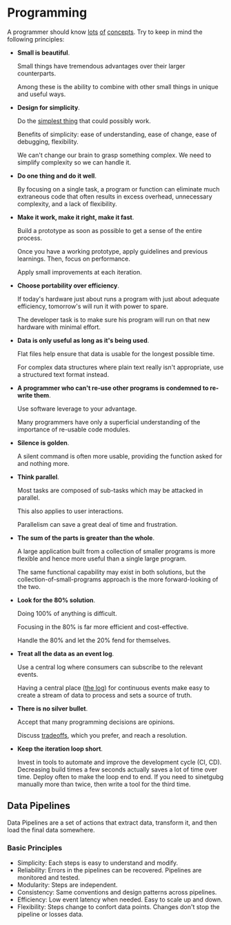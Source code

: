 # Programming

A programmer should know [lots](http://programmer.97things.oreilly.com/wiki/index.php/Contributions_Appearing_in_the_Book) [of](http://www.artima.com/weblogs/viewpost.jsp?thread=331531) [concepts](http://programmer.97things.oreilly.com/wiki/index.php/Other_Edited_Contributions). Try to keep in mind the following principles:

* **Small is beautiful**.

  Small things have tremendous advantages over their larger counterparts.

  Among these is the ability to combine with other small things in unique and useful ways.

* **Design for simplicity**.

  Do the [simplest thing](https://landing.google.com/sre/book/chapters/simplicity.html) that could possibly work.

  Benefits of simplicity: ease of understanding, ease of change, ease of debugging, flexibility.

  We can't change our brain to grasp something complex. We need to simplify complexity so we can handle it.

* **Do one thing and do it well**.

  By focusing on a single task, a program or function can eliminate much extraneous code that often results in excess overhead, unnecessary complexity, and a lack of flexibility.

* **Make it work, make it right, make it fast**.

  Build a prototype as soon as possible to get a sense of the entire process.

  Once you have a working prototype, apply guidelines and previous learnings. Then, focus on performance.

  Apply small improvements at each iteration.

* **Choose portability over efficiency**.

  If today's hardware just about runs a program with just about adequate efficiency, tomorrow's will run it with power to spare.

  The developer task is to make sure his program will run on that new hardware with minimal effort.

* **Data is only useful as long as it's being used**.

  Flat files help ensure that data is usable for the longest possible time.

  For complex data structures where plain text really isn't appropriate, use a structured text format instead.

* **A programmer who can't re-use other programs is condemned to re-write them**.

  Use software leverage to your advantage.

  Many programmers have only a superficial understanding of the importance of re-usable code modules.

* **Silence is golden**.

  A silent command is often more usable, providing the function asked for and nothing more.

* **Think parallel**.

  Most tasks are composed of sub-tasks which may be attacked in parallel.

  This also applies to user interactions.

  Parallelism can save a great deal of time and frustration.

* **The sum of the parts is greater than the whole**.

  A large application built from a collection of smaller programs is more flexible and hence more useful than a single large program.

  The same functional capability may exist in both solutions, but the collection-of-small-programs approach is the more forward-looking of the two.

* **Look for the 80% solution**.

  Doing 100% of anything is difficult.

  Focusing in the 80% is far more efficient and cost-effective.

  Handle the 80% and let the 20% fend for themselves.

* **Treat all the data as an event log**.

  Use a central log where consumers can subscribe to the relevant events.

  Having a central place \([the log](https://engineering.linkedin.com/distributed-systems/log-what-every-software-engineer-should-know-about-real-time-datas-unifying)\) for continuous events make easy to create a stream of data to process and sets a source of truth.

* **There is no silver bullet**.

  Accept that many programming decisions are opinions.

  Discuss [tradeoffs](https://twitter.com/kelseyhightower/status/774076482637312001), which you prefer, and reach a resolution.

* **Keep the iteration loop short**.

  Invest in tools to automate and improve the development cycle \(CI, CD\). Decreasing build times a few seconds actually saves a lot of time over time. Deploy often to make the loop end to end. If you need to sinetgubg manually more than twice, then write a tool for the third time.

## Data Pipelines

Data Pipelines are a set of actions that extract data, transform it, and then load the final data somewhere.

### Basic Principles

* Simplicity: Each steps is easy to understand and modify.
* Reliability: Errors in the pipelines can be recovered. Pipelines are monitored and tested.
* Modularity: Steps are independent.
* Consistency: Same conventions and design patterns across pipelines.
* Efficiency: Low event latency when needed. Easy to scale up and down.
* Flexibility: Steps change to confort data points. Changes don't stop the pipeline or losses data.

